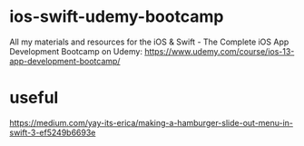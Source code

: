 # ios-swift-udemy-bootcamp
All my materials and resources for the iOS &amp; Swift - The Complete iOS App Development Bootcamp on Udemy: https://www.udemy.com/course/ios-13-app-development-bootcamp/

# useful
https://medium.com/yay-its-erica/making-a-hamburger-slide-out-menu-in-swift-3-ef5249b6693e
